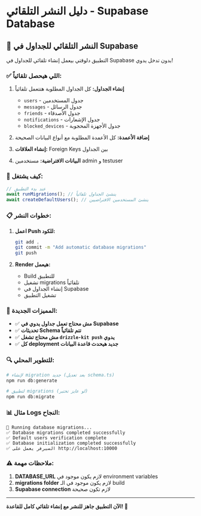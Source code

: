 # دليل النشر التلقائي - Supabase Database

## 🚀 النشر التلقائي للجداول في Supabase

التطبيق دلوقتي بيعمل إنشاء تلقائي للجداول في Supabase بدون تدخل يدوي!

### ✅ اللي هيحصل تلقائياً:

1. **إنشاء الجداول:** كل الجداول المطلوبة هتتعمل تلقائياً
   - `users` - جدول المستخدمين
   - `messages` - جدول الرسائل
   - `friends` - جدول الأصدقاء
   - `notifications` - جدول الإشعارات
   - `blocked_devices` - جدول الأجهزة المحجوبة

2. **إضافة الأعمدة:** كل الأعمدة المطلوبة مع أنواع البيانات الصحيحة
3. **إنشاء العلاقات:** Foreign Keys بين الجداول
4. **البيانات الافتراضية:** مستخدمين admin و testuser

### 🔧 كيف يشتغل:

```typescript
// عند بدء التطبيق
await runMigrations(); // ينشئ الجداول تلقائياً
await createDefaultUsers(); // ينشئ المستخدمين الافتراضيين
```

### 📋 خطوات النشر:

1. **اعمل Push للكود:**

   ```bash
   git add .
   git commit -m "Add automatic database migrations"
   git push
   ```

2. **Render هيعمل:**
   - Build للتطبيق
   - تشغيل migrations تلقائياً
   - إنشاء الجداول في Supabase
   - تشغيل التطبيق

### 🎯 المميزات الجديدة:

- ✅ **مش محتاج تعمل جداول يدوي في Supabase**
- ✅ **تحديثات Schema تتم تلقائياً**
- ✅ **مش محتاج تشغل `drizzle-kit push` يدوي**
- ✅ **كل deployment جديد هيحدث قاعدة البيانات**

### 🔍 للتطوير المحلي:

```bash
# لإنشاء migration جديد (بعد تعديل schema.ts)
npm run db:generate

# لتطبيق migrations (لو عايز تختبر)
npm run db:migrate
```

### 📊 مثال Logs النجاح:

```
🔄 Running database migrations...
✅ Database migrations completed successfully
✅ Default users verification complete
✅ Database initialization completed successfully
✅ السيرفر يعمل على http://localhost:10000
```

### ⚠️ ملاحظات مهمة:

1. **DATABASE_URL** لازم يكون موجود في environment variables
2. **migrations folder** لازم يكون موجود في الـ build
3. **Supabase connection** لازم تكون صحيحة

---

**الآن التطبيق جاهز للنشر مع إنشاء تلقائي كامل للقاعدة! 🎉**
